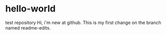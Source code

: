 # hello-world
test repository
Hi,
i'm new at github. This is my first change on the branch named readme-edits.
